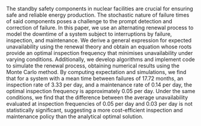 The standby safety components in nuclear facilities are crucial for ensuring safe and reliable energy production. The stochastic nature of failure times of said components poses a challenge to the prompt detection and correction of failure. In this paper, we use an alternating renewal process to model the downtime of a system subject to interruptions by failure, inspection, and maintenance. We derive a general expression for expected unavailability using the renewal theory and obtain an equation whose roots provide an optimal inspection frequency that minimises unavailability under varying conditions. Additionally, we develop algorithms and implement code to simulate the renewal process, obtaining numerical results using the Monte Carlo method. By computing expectation and simulations, we find that for a system with a mean time between failures of $17.72$ months, an inspection rate of $3.33$ per day, and a maintenance rate of $0.14$ per day, the optimal inspection frequency is approximately $0.05$ per day. Under the same conditions, we find that the difference between the average unavailability evaluated at inspection frequencies of $0.05$ per day and $0.03$ per day is not statistically significant, suggesting a more cost-efficient inspection and maintenance policy than the analytical optimal solution.
